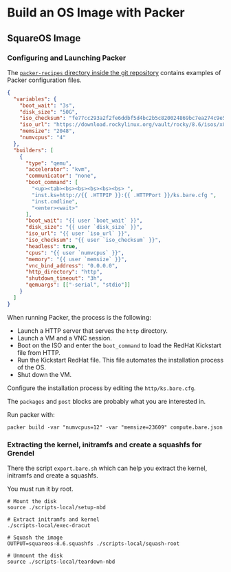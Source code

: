 # Build an OS Image with Packer

## SquareOS Image

### Configuring and Launching Packer

The [`packer-recipes` directory inside the git repository](https://github.com/SquareFactory/ClusterFactory/tree/main/packer-recipes) contains examples of Packer configuration files.

```json title="compute.bare.json"
{
  "variables": {
    "boot_wait": "3s",
    "disk_size": "50G",
    "iso_checksum": "fe77cc293a2f2fe6ddbf5d4bc2b5c820024869bc7ea274c9e55416d215db0cc5",
    "iso_url": "https://download.rockylinux.org/vault/rocky/8.6/isos/x86_64/Rocky-8.6-x86_64-boot.iso",
    "memsize": "2048",
    "numvcpus": "4"
  },
  "builders": [
    {
      "type": "qemu",
      "accelerator": "kvm",
      "communicator": "none",
      "boot_command": [
        "<up><tab><bs><bs><bs><bs><bs> ",
        "inst.ks=http://{{ .HTTPIP }}:{{ .HTTPPort }}/ks.bare.cfg ",
        "inst.cmdline",
        "<enter><wait>"
      ],
      "boot_wait": "{{ user `boot_wait` }}",
      "disk_size": "{{ user `disk_size` }}",
      "iso_url": "{{ user `iso_url` }}",
      "iso_checksum": "{{ user `iso_checksum` }}",
      "headless": true,
      "cpus": "{{ user `numvcpus` }}",
      "memory": "{{ user `memsize` }}",
      "vnc_bind_address": "0.0.0.0",
      "http_directory": "http",
      "shutdown_timeout": "3h",
      "qemuargs": [["-serial", "stdio"]]
    }
  ]
}
```

When running Packer, the process is the following:

- Launch a HTTP server that serves the `http` directory.
- Launch a VM and a VNC session.
- Boot on the ISO and enter the `boot_command` to load the RedHat Kickstart file from HTTP.
- Run the Kickstart RedHat file. This file automates the installation process of the OS.
- Shut down the VM.

Configure the installation process by editing the `http/ks.bare.cfg`.

The `packages` and `post` blocks are probably what you are interested in.

Run packer with:

```shell title="user@local:/ClusterFactory/packer-recipes/rocky"
packer build -var "numvcpus=12" -var "memsize=23609" compute.bare.json
```

### Extracting the kernel, initramfs and create a squashfs for Grendel

There the script `export.bare.sh` which can help you extract the kernel, initramfs and create a squashfs.

You must run it by root.

```shell title="export.bare.sh"
# Mount the disk
source ./scripts-local/setup-nbd

# Extract initramfs and kernel
./scripts-local/exec-dracut

# Squash the image
OUTPUT=squareos-8.6.squashfs ./scripts-local/squash-root

# Unmount the disk
source ./scripts-local/teardown-nbd
```
